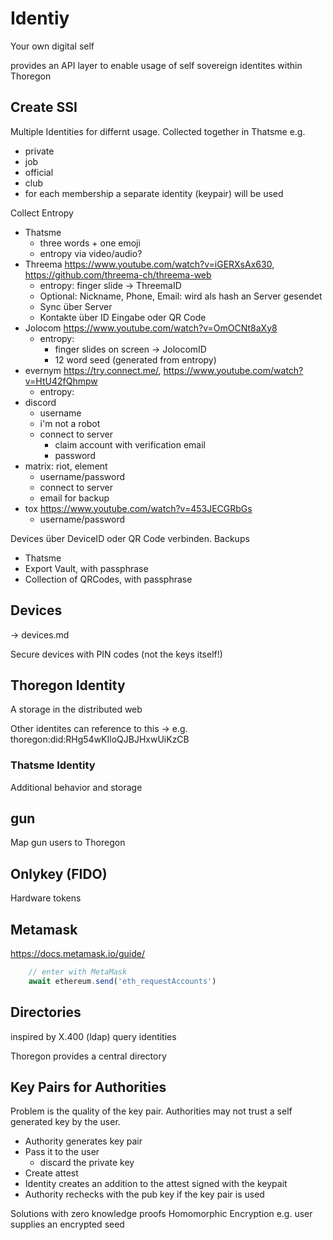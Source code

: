 Identiy
=======

Your own digital self

provides an API layer to enable usage of self sovereign identites
within Thoregon

## Create SSI

Multiple Identities for differnt usage. Collected together in Thatsme
e.g.
- private
- job
- official
- club
- for each membership a separate identity (keypair) will be used

Collect Entropy
- Thatsme
    - three words + one emoji
    - entropy via video/audio?
- Threema   https://www.youtube.com/watch?v=iGERXsAx630, https://github.com/threema-ch/threema-web
    - entropy: finger slide -> ThreemaID
    - Optional: Nickname, Phone, Email: wird als hash an Server gesendet
    - Sync über Server
    - Kontakte über ID Eingabe oder QR Code
- Jolocom   https://www.youtube.com/watch?v=OmOCNt8aXy8
    - entropy: 
        - finger slides on screen -> JolocomID
        - 12 word seed (generated from entropy)
- evernym   https://try.connect.me/, https://www.youtube.com/watch?v=HtU42fQhmpw
    - entropy:
- discord
    - username
    - i'm not a robot 
    - connect to server
        - claim account with verification email
        - password
- matrix: riot, element
    - username/password
    - connect to server 
    - email for backup
- tox   https://www.youtube.com/watch?v=453JECGRbGs
    - username/password
                  
Devices über DeviceID oder QR Code verbinden.
Backups
- Thatsme
- Export Vault, with passphrase
- Collection of QRCodes, with passphrase      

## Devices
-> devices.md

Secure devices with PIN codes (not the keys itself!)

## Thoregon Identity

A storage in the distributed web 

Other identites can reference to this
-> e.g. thoregon:did:RHg54wKIloQJBJHxwUiKzCB

### Thatsme Identity

Additional behavior and storage 

## gun

Map gun users to Thoregon


## Onlykey (FIDO)

Hardware tokens
 
## Metamask

https://docs.metamask.io/guide/

```js
    // enter with MetaMask
    await ethereum.send('eth_requestAccounts')
```

## Directories

inspired by X.400 (ldap)
query identities

Thoregon provides a central directory

## Key Pairs for Authorities

Problem is the quality of the key pair. Authorities may not trust
a self generated key by the user.

- Authority generates key pair
- Pass it to the user 
    - discard the private key
- Create attest
- Identity creates an addition to the attest signed with the keypait
- Authority rechecks with the pub key if the key pair is used

Solutions with zero knowledge proofs
Homomorphic Encryption e.g. user supplies an encrypted seed
